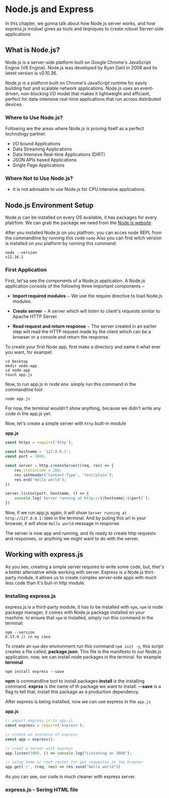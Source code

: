 # Node.js and Express
In this chapter, we gonna talk about how Node.js server works, and how express.js moduel
gives as tools and teqniques to create robust Server-side applications

## What is Node.js?
Node.js is a server-side platform built on Google Chrome's JavaScript Engine (V8 Engine). Node.js was developed by Ryan Dahl in 2009 and its latest version is v0.10.36. 

Node.js is a platform built on Chrome's JavaScript runtime for easily building fast and scalable network applications. Node.js uses an event-driven, non-blocking I/O model that makes it lightweight and efficient, perfect for data-intensive real-time applications that run across distributed devices.

### Where to Use Node.js?
Following are the areas where Node.js is proving itself as a perfect technology partner.

* I/O bound Applications
* Data Streaming Applications
* Data Intensive Real-time Applications (DIRT)
* JSON APIs based Applications
* Single Page Applications

### Where Not to Use Node.js?
* It is not advisable to use Node.js for CPU intensive applications.


## Node.js Environment Setup
Node.js can be installed on every OS available, it has packages for every platrfom.
We can grab the package we need from the [Node.js website](https://nodejs.org/)

After you installed Node.js on you platfrom, you can acces node REPL from the commandline by running this code `node`
Also you can find witch version is installed on you platform by running this command:
```
node --version
v12.16.1
```

### First Application
First, let'sa see the components of a Node.js application. A Node.js application consists of the following three important components −

- **Import required modules** − We use the require directive to load Node.js modules.

- **Create server** − A server which will listen to client's requests similar to Apache HTTP Server.

- **Read request and return response** − The server created in an earlier step will read the HTTP request made by the client which can be a browser or a console and return the response.


To create your first Node app, first make a directory and name it what ever you want, for exampel:
```
cd Desktop
mkdir node-app
cd node-app
touch app.js
```

Now, to run app.js in node env. simply run this command in the commandline tool
```
node app.js
```
For now, the terminal wouldn't show anything, because we didn't write any code in the app.js yet.

Now, let's create a simple server with `http` built-in module

**app.js**
```javascript
const https = require('http');

const hostname = '127.0.0.1';
const port = 3000;

const server = http.createServer((req, res) => {
    res.statusCode = 200;
    res.setHeader('Content-Type', 'text/plain');
    res.end('Hello world');
})

server.listen(port, hostname, () => {
    console.log(`Server running at http://${hostname}:${port}`);
})

```

Now, if we run app.js again, it will show `Server running at http://127.0.0.1:3000` in the terminal.
And by puting this url in your browser, it will show `Hello world` message in response

The server is now app and running, and its ready to create http requests and responses, or anything we might want to do with the server.

## Working with express.js
As you see, creating a simple server requires to write some code, but, ther's a better alternative while working with server.
Express is a Node.js thirt-party module, it allows us to create complex server-side apps with much less code than it's buit-in http module.

### Installing express.js
express.js is a third-party module, it has to be installed with `npm`, `npm` is node package manager, it comes with Node.js package installed on your machine. to ensure that `npm` is installed, simply run this command in the terminal:
```
npm --version
6.13.4 // in my case
```

To create an `npm` dev environment run this command `npm init -y`, this script creates a file called, **package.json**.
This file is the manifesto to our Node.js application. now, we can install node packages in the terminal. for example
**terminal**
```
npm install express --save
```
**npm** is commandline tool to install packages
**install** is the installing command.
**exprss** is the name of th package we want to install.
**--save** is a flag to tell that, install this package as a production dependency.

After express is being installed, now we can use express in the `app.js`

**app.js**
```javascript
// import express in to app.js
const express = require('express');

// create an instance of express
const app = express();

// creat a server with express
app.listen(3000, () => console.log("Listening on 3000");

// setup home or root router for get requestes in the browser
app.get('/', (req, res) => res.send("Hello world"))

```

As you can see, our code is much cleaner with express server.


### express.js - Sering HTML file
